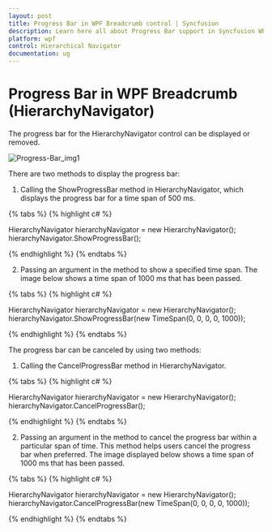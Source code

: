 ```yaml
---
layout: post
title: Progress Bar in WPF Breadcrumb control | Syncfusion
description: Learn here all about Progress Bar support in Syncfusion WPF Breadcrumb (HierarchyNavigator) control and more.
platform: wpf
control: Hierarchical Navigator
documentation: ug
---
```


# Progress Bar in WPF Breadcrumb (HierarchyNavigator)

The progress bar for the HierarchyNavigator control can be displayed or removed.

![Progress-Bar_img1](Progress-Bar_images/Progress-Bar_img1.png)



There are two methods to display the progress bar:

1. Calling the ShowProgressBar method in HierarchyNavigator, which displays the progress bar for a time span of 500 ms.

{% tabs %}
{% highlight c# %}

HierarchyNavigator hierarchyNavigator = new HierarchyNavigator();
hierarchyNavigator.ShowProgressBar();

{% endhighlight %}
{% endtabs %}

2. Passing an argument in the method to show a specified time span.  The image below shows a time span of 1000 ms that has been passed.

{% tabs %}
{% highlight c# %}

HierarchyNavigator hierarchyNavigator = new HierarchyNavigator();
hierarchyNavigator.ShowProgressBar(new TimeSpan(0, 0, 0, 0, 1000));

{% endhighlight %}
{% endtabs %}

The progress bar can be canceled by using two methods:

1. Calling the CancelProgressBar method in HierarchyNavigator.

{% tabs %}
{% highlight c# %}

HierarchyNavigator hierarchyNavigator = new HierarchyNavigator();
hierarchyNavigator.CancelProgressBar();

{% endhighlight %}
{% endtabs %}

2. Passing an argument in the method to cancel the progress bar within a particular span of time. This method helps users cancel the progress bar when preferred. The image displayed below shows a time span of 1000 ms that has been passed.

{% tabs %}
{% highlight c# %}

HierarchyNavigator hierarchyNavigator = new HierarchyNavigator();
hierarchyNavigator.CancelProgressBar(new TimeSpan(0, 0, 0, 0, 1000));

{% endhighlight %}
{% endtabs %}
